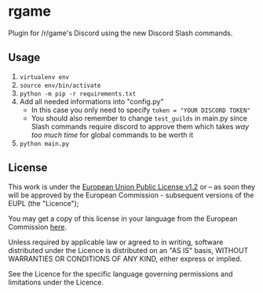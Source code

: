 # rgame
Plugin for /r/game's Discord using the new Discord Slash commands.

## Usage

1. ```virtualenv env```
2. ```source env/bin/activate```
3. ```python -m pip -r requirements.txt```
4. Add all needed informations into "config.py"
     - In this case you only need to specify ```token = "YOUR DISCORD TOKEN"```
     - You should also remember to change ```test_guilds``` in main.py since Slash commands require discord to approve them which takes *way too much time* for global commands to be worth it
6. ```python main.py```

## License

This work is under the [European Union Public License v1.2](LICENSE) or – as soon they will be approved by the European Commission - subsequent versions of the EUPL (the "Licence");

You may get a copy of this license in your language from the European Commission [here](https://joinup.ec.europa.eu/collection/eupl/eupl-text-eupl-12).

Unless required by applicable law or agreed to in writing, software distributed under the Licence is distributed on an "AS IS" basis, WITHOUT WARRANTIES OR CONDITIONS OF ANY KIND, either express or implied.

See the Licence for the specific language governing permissions and limitations under the Licence.
